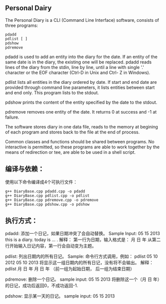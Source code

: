 ## Personal Dairy
The Personal Diary is a CLI (Command Line Interface) software, consists of three programs:

	pdadd 
	pdlist [ ]
	pdshow 
	pdremove 

pdadd is used to add an entity into the diary for the date. If an entity of the same date is in the diary, the existing one will be replaced. pdadd reads lines of the diary from the stdin, line by line, until a line with single '.' character or the EOF character (Ctrl-D in Unix and Ctrl- Z in Windows).

pdlist lists all entities in the diary ordered by date. If start and end date are provided through command line parameters, it lists entities between start and end only. This program lists to the stdout.

pdshow prints the content of the entity specified by the date to the stdout. 

pdremove removes one entity of the date. It returns 0 at success and -1 at failure.

The software stores diary in one data file, reads to the memory at begining of each program and stores back to the file at the end of process.

Common classes and functions should be shared between programs. No interactive is permitted, so these programs are able to work together by the means of redirection or tee, are able to be used in a shell script.

## 编译与依赖：
使用以下命令编译成4个可执行文件：

	g++ DiaryBase.cpp pdadd.cpp -o pdadd
	g++ DiaryBase.cpp pdlist.cpp -o pdlist
	g++ DiaryBase.cpp pdremove.cpp -o pdremove
	g++ DiaryBase.cpp pdshow.cpp -o pdshow


## 执行方式：
pdadd:
	添加一个日记，如果日期冲突了会自动替换。
	Sample Input:
		05 15 2013
		this is a diary.
		today is ...
		.
	解释：
		第一行为日期，输入格式是： 月 日 年
		从第二行开始输入日记内容，第一行会自动变为主题。

pdlist:
	列出日期内的所有日记。
	Sample:
		命令行方式调用，例如：
			pdlist 05 10 2012 05 10 2013
		将显示这一组日期内的所有日记，没有将不会输出。
		解释：
			pdlist 月 日 年 月 日 年 
			（前一组为起始日期， 后一组为结束日期）

pdremove:
	删除一个日记。
	sample input:
		05 15 2013
	将删除这一个（月 日 年）的日记，成功后返回0，不成功返回-1.

pdshow:
	显示某一天的日记。
	sample input:
		05 15 2013